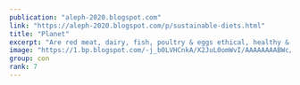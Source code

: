 ```yaml
---
publication: "aleph-2020.blogspot.com"
link: "https://aleph-2020.blogspot.com/p/sustainable-diets.html"
title: "Planet"
excerpt: "Are red meat, dairy, fish, poultry & eggs ethical, healthy & sustainable - or should dietary guidelines become 'plant-based'?"
image: "https://1.bp.blogspot.com/-j_b0LVHCnkA/X2JuL0omWvI/AAAAAAAABWc/Vh_SMIlkKWMnTPo6GtLN0lJ1gej2sU60wCNcBGAsYHQ/w1200-h630-p-k-no-nu/P.jpg"
group: con
rank: 7
---
```

